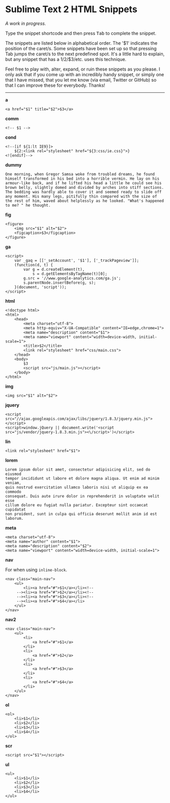 # Sublime Text 2 HTML Snippets

_A work in progress._

Type the snippet shortcode and then press <kbd>Tab</kbd> to complete the snippet.

The snippets are listed below in alphabetical order. The '$1' indicates the
position of the caret/s. Some snippets have been set up so that pressing Tab
jumps the caret/s to the next predefined spot. It's a little hard to explain,
but any snippet that has a $1/$2/$3/etc. uses this technique.

Feel free to play with, alter, expand, or ruin these snippets as you please. I
only ask that if you come up with an incredibly handy snippet, or simply one
that I have missed, that you let me know (via email, Twitter or GitHub) so that
I can improve these for everybody. Thanks!

---

__a__

    <a href="$1" title="$2">$3</a>

__comm__

    <!-- $1 -->

__cond__

    <!--[if ${1:lt IE9}]>
        ${2:<link rel="stylesheet" href="${3:css/ie.css}">}
    <![endif]-->

__dummy__

    One morning, when Gregor Samsa woke from troubled dreams, he found himself transformed in his bed into a horrible vermin. He lay on his armour-like back, and if he lifted his head a little he could see his brown belly, slightly domed and divided by arches into stiff sections. The bedding was hardly able to cover it and seemed ready to slide off any moment. His many legs, pitifully thin compared with the size of the rest of him, waved about helplessly as he looked. "What's happened to me? " he thought.

__fig__

    <figure>
        <img src="$1" alt="$2">
        <figcaption>$3</figcaption>
    </figure>

__ga__

    <script>
        var _gaq = [['_setAccount', '$1'], ['_trackPageview']];
        (function(d, t) {
            var g = d.createElement(t),
                s = d.getElementsByTagName(t)[0];
            g.src = '//www.google-analytics.com/ga.js';
            s.parentNode.insertBefore(g, s);
        }(document, 'script'));
    </script>

__html__

    <!doctype html>
    <html>
        <head>
            <meta charset="utf-8">
            <meta http-equiv="X-UA-Compatible" content="IE=edge,chrome=1">
            <meta name="description" content="$1">
            <meta name="viewport" content="width=device-width, initial-scale=1">
            <title>$2</title>
            <link rel="stylesheet" href="css/main.css">
        </head>
        <body>
            $3
            <script src="js/main.js"></script>
        </body>
    </html>

__img__

    <img src="$1" alt="$2">

__jquery__

    <script src="//ajax.googleapis.com/ajax/libs/jquery/1.8.3/jquery.min.js"></script>
    <script>window.jQuery || document.write('<script src="js/vendor/jquery-1.8.3.min.js"><\/script>')</script>

__lin__

    <link rel="stylesheet" href="$1">

__lorem__

    Lorem ipsum dolor sit amet, consectetur adipisicing elit, sed do eiusmod
    tempor incididunt ut labore et dolore magna aliqua. Ut enim ad minim veniam,
    quis nostrud exercitation ullamco laboris nisi ut aliquip ex ea commodo
    consequat. Duis aute irure dolor in reprehenderit in voluptate velit esse
    cillum dolore eu fugiat nulla pariatur. Excepteur sint occaecat cupidatat
    non proident, sunt in culpa qui officia deserunt mollit anim id est laborum.

__meta__

    <meta charset="utf-8">
    <meta name="author" content="$1">
    <meta name="description" content="$2">
    <meta name="viewport" content="width=device-width, initial-scale=1">

__nav__

For when using `inline-block`.

    <nav class="main-nav">
        <ul>
            <li><a href="#">$1</a></li><!--
         --><li><a href="#">$2</a></li><!--
         --><li><a href="#">$3</a></li><!--
         --><li><a href="#">$4</a></li>
        </ul>
    </nav>

__nav2__

    <nav class="main-nav">
        <ul>
            <li>
                <a href="#">$1</a>
            </li>
            <li>
                <a href="#">$2</a>
            </li>
            <li>
                <a href="#">$3</a>
            </li>
            <li>
                <a href="#">$4</a>
            </li>
        </ul>
    </nav>

__ol__

    <ol>
        <li>$1</li>
        <li>$2</li>
        <li>$3</li>
        <li>$4</li>
    </ol>

__scr__

    <script src="$1"></script>

__ul__

    <ul>
        <li>$1</li>
        <li>$2</li>
        <li>$3</li>
        <li>$4</li>
    </ul>
